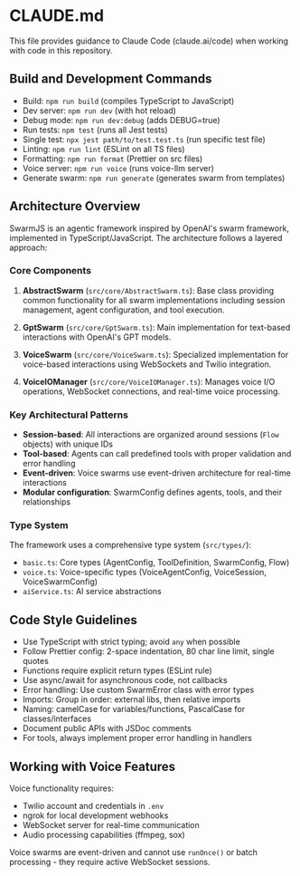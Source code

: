 # CLAUDE.md

This file provides guidance to Claude Code (claude.ai/code) when working with code in this repository.

## Build and Development Commands
- Build: `npm run build` (compiles TypeScript to JavaScript)
- Dev server: `npm run dev` (with hot reload)
- Debug mode: `npm run dev:debug` (adds DEBUG=true)
- Run tests: `npm test` (runs all Jest tests)
- Single test: `npx jest path/to/test.test.ts` (run specific test file)
- Linting: `npm run lint` (ESLint on all TS files)
- Formatting: `npm run format` (Prettier on src files)
- Voice server: `npm run voice` (runs voice-llm server)
- Generate swarm: `npm run generate` (generates swarm from templates)

## Architecture Overview

SwarmJS is an agentic framework inspired by OpenAI's swarm framework, implemented in TypeScript/JavaScript. The architecture follows a layered approach:

### Core Components

1. **AbstractSwarm** (`src/core/AbstractSwarm.ts`): Base class providing common functionality for all swarm implementations including session management, agent configuration, and tool execution.

2. **GptSwarm** (`src/core/GptSwarm.ts`): Main implementation for text-based interactions with OpenAI's GPT models.

3. **VoiceSwarm** (`src/core/VoiceSwarm.ts`): Specialized implementation for voice-based interactions using WebSockets and Twilio integration.

4. **VoiceIOManager** (`src/core/VoiceIOManager.ts`): Manages voice I/O operations, WebSocket connections, and real-time voice processing.

### Key Architectural Patterns

- **Session-based**: All interactions are organized around sessions (`Flow` objects) with unique IDs
- **Tool-based**: Agents can call predefined tools with proper validation and error handling
- **Event-driven**: Voice swarms use event-driven architecture for real-time interactions
- **Modular configuration**: SwarmConfig defines agents, tools, and their relationships

### Type System

The framework uses a comprehensive type system (`src/types/`):
- `basic.ts`: Core types (AgentConfig, ToolDefinition, SwarmConfig, Flow)
- `voice.ts`: Voice-specific types (VoiceAgentConfig, VoiceSession, VoiceSwarmConfig)
- `aiService.ts`: AI service abstractions

## Code Style Guidelines
- Use TypeScript with strict typing; avoid `any` when possible
- Follow Prettier config: 2-space indentation, 80 char line limit, single quotes
- Functions require explicit return types (ESLint rule)
- Use async/await for asynchronous code, not callbacks
- Error handling: Use custom SwarmError class with error types
- Imports: Group in order: external libs, then relative imports
- Naming: camelCase for variables/functions, PascalCase for classes/interfaces
- Document public APIs with JSDoc comments
- For tools, always implement proper error handling in handlers

## Working with Voice Features

Voice functionality requires:
- Twilio account and credentials in `.env`
- ngrok for local development webhooks
- WebSocket server for real-time communication
- Audio processing capabilities (ffmpeg, sox)

Voice swarms are event-driven and cannot use `runOnce()` or batch processing - they require active WebSocket sessions.